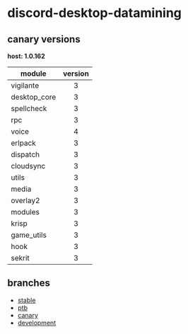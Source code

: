 # discord-desktop-datamining

## canary versions

**host: 1.0.162**

| module | version |
| ------ | :-----: |
| vigilante | 3 |
| desktop_core | 3 |
| spellcheck | 3 |
| rpc | 3 |
| voice | 4 |
| erlpack | 3 |
| dispatch | 3 |
| cloudsync | 3 |
| utils | 3 |
| media | 3 |
| overlay2 | 3 |
| modules | 3 |
| krisp | 3 |
| game_utils | 3 |
| hook | 3 |
| sekrit | 3 |

## branches

- [stable](https://github.com/OpenAsar/discord-desktop-datamining/tree/stable)
- [ptb](https://github.com/OpenAsar/discord-desktop-datamining/tree/ptb)
- [canary](https://github.com/OpenAsar/discord-desktop-datamining/tree/canary)
- [development](https://github.com/OpenAsar/discord-desktop-datamining/tree/development)